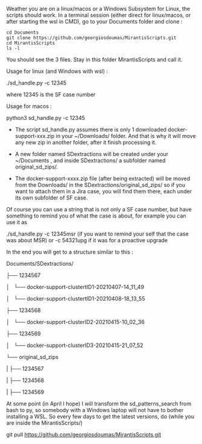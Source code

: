 Weather you are on a linux/macos or a Windows Subsystem for Linux, the scripts should work.
In a terminal session (either direct for linux/macos, or after starting the wsl in CMD), go to your Documents folder and clone :
```
cd Documents
git clone https://github.com/georgiosdoumas/MirantisScripts.git
cd MirantisScripts
ls -l 
```
You should see the 3 files. Stay in this folder MirantisScripts and call it.

Usage  for linux (and Windows with wsl) :

./sd_handle.py -c 12345 

where 12345 is the SF case number 

Usage for macos :

python3 sd_handle.py -c 12345

- The script sd_handle.py assumes there is only 1 downloaded docker-support-xxx.zip in your ~/Downloads/ folder. 
And that is why it will move any new zip in another folder, after it finish processing it.

- A new folder named SDextractions will be created under your ~/Documents , and inside SDextractions/ a subfolder named original_sd_zips/.

- The docker-support-xxxx.zip file (after being extracted) will be moved from the Downloads/ in the SDextractions/original_sd_zips/
so if you want to attach them in a Jira case, you will find them there, each under its own subfolder of SF case.

Of course you can use a string that is not only a SF case number, but have something to remind you of what the case is about, for example you can use it as 

./sd_handle.py -c 12345msr (if you want to remind your self that the case was about MSR) or -c 54321upg if it was for a proactive upgrade

In the end  you will get to a structure similar to this :

Documents/SDextractions/

├── 1234567

│   └── docker-support-clustertID1-20210407-14_11_49

│   └── docker-support-clustertID1-20210408-18_13_55

├── 1234568

│   └── docker-support-clusterID2-20210415-10_02_36

├── 1234569

│   └── docker-support-clusterID3-20210415-21_07_52

└── original_sd_zips

|       ├── 1234567
    
|       ├── 1234568
    
|       ├── 1234569
    


At some point (in April I hope) I will transform the sd_patterns_search from bash to py, so somebody with a Windows laptop will not have to bother installing a WSL. So every few days to get the latest versions, do (while you are inside the MirantisScripts/) 

git pull  https://github.com/georgiosdoumas/MirantisScripts.git

